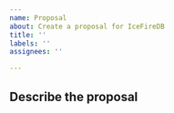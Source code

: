 ```yaml
---
name: Proposal
about: Create a proposal for IceFireDB
title: ''
labels: ''
assignees: ''

---
```


## Describe the proposal
